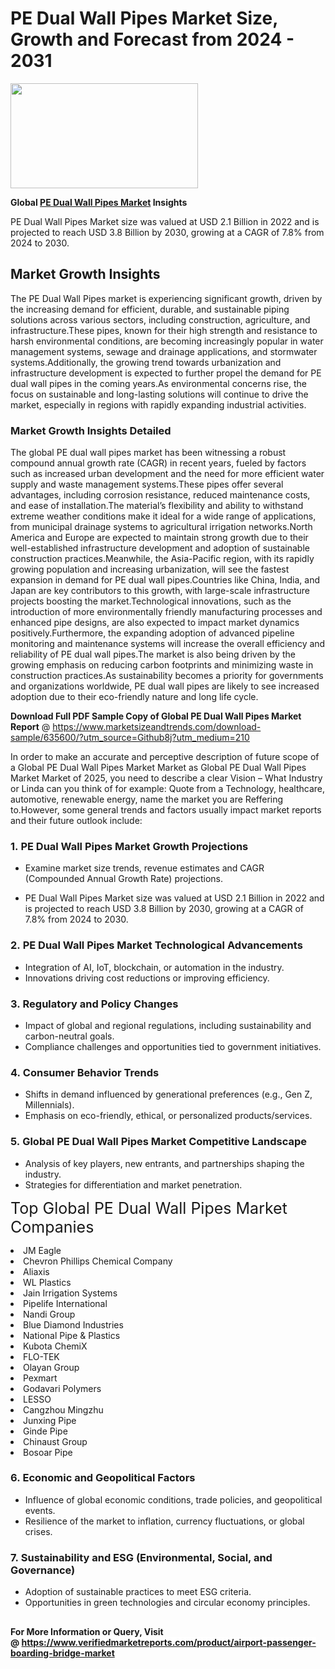 <H1>PE Dual Wall Pipes Market Size, Growth and Forecast from 2024 - 2031</H1><img class="aligncenter size-medium wp-image-584254" src="https://thirdeyenews.in/wp-content/uploads/2024/09/Global-Market-Research-300x168.jpeg" alt="" width="300" height="168" /><p><strong>Global&nbsp;<a href="https://www.marketsizeandtrends.com/download-sample/635600/?utm_source=Github8j?utm_medium=210">PE Dual Wall Pipes Market</a> Insights</strong></p><p>PE Dual Wall Pipes Market size was valued at USD 2.1 Billion in 2022 and is projected to reach USD 3.8 Billion by 2030, growing at a CAGR of 7.8% from 2024 to 2030.</p><p><h2>Market Growth Insights</h2> The PE Dual Wall Pipes market is experiencing significant growth, driven by the increasing demand for efficient, durable, and sustainable piping solutions across various sectors, including construction, agriculture, and infrastructure.These pipes, known for their high strength and resistance to harsh environmental conditions, are becoming increasingly popular in water management systems, sewage and drainage applications, and stormwater systems.Additionally, the growing trend towards urbanization and infrastructure development is expected to further propel the demand for PE dual wall pipes in the coming years.As environmental concerns rise, the focus on sustainable and long-lasting solutions will continue to drive the market, especially in regions with rapidly expanding industrial activities. <h3>Market Growth Insights Detailed</h3> The global PE dual wall pipes market has been witnessing a robust compound annual growth rate (CAGR) in recent years, fueled by factors such as increased urban development and the need for more efficient water supply and waste management systems.These pipes offer several advantages, including corrosion resistance, reduced maintenance costs, and ease of installation.The material’s flexibility and ability to withstand extreme weather conditions make it ideal for a wide range of applications, from municipal drainage systems to agricultural irrigation networks.North America and Europe are expected to maintain strong growth due to their well-established infrastructure development and adoption of sustainable construction practices.Meanwhile, the Asia-Pacific region, with its rapidly growing population and increasing urbanization, will see the fastest expansion in demand for PE dual wall pipes.Countries like China, India, and Japan are key contributors to this growth, with large-scale infrastructure projects boosting the market.Technological innovations, such as the introduction of more environmentally friendly manufacturing processes and enhanced pipe designs, are also expected to impact market dynamics positively.Furthermore, the expanding adoption of advanced pipeline monitoring and maintenance systems will increase the overall efficiency and reliability of PE dual wall pipes.The market is also being driven by the growing emphasis on reducing carbon footprints and minimizing waste in construction practices.As sustainability becomes a priority for governments and organizations worldwide, PE dual wall pipes are likely to see increased adoption due to their eco-friendly nature and long life cycle.</p><p><span class=""><strong>Download Full PDF Sample Copy of Global PE Dual Wall Pipes Market Report</strong> @ <a href="https://www.marketsizeandtrends.com/download-sample/635600/?utm_source=Github8j?utm_medium=210" target="_blank">https://www.marketsizeandtrends.com/download-sample/635600/?utm_source=Github8j?utm_medium=210</a></span></p><p>In order to make an accurate and perceptive description of future scope of a Global&nbsp;PE Dual Wall Pipes Market Market as Global&nbsp;PE Dual Wall Pipes Market Market of 2025, you need to describe a clear Vision &ndash; What Industry or Linda can you think of for example: Quote from a Technology, healthcare, automotive, renewable energy, name the market you are Reffering to.However, some general trends and factors usually impact market reports and their future outlook include:</p><h3>1.&nbsp;<strong>PE Dual Wall Pipes Market Growth Projections</strong></h3><ul><li>Examine market size trends, revenue estimates and CAGR (Compounded Annual Growth Rate) projections.</li><li><p>PE Dual Wall Pipes Market size was valued at USD 2.1 Billion in 2022 and is projected to reach USD 3.8 Billion by 2030, growing at a CAGR of 7.8% from 2024 to 2030.</p></li></ul><h3>2.&nbsp;<strong>PE Dual Wall Pipes Market Technological Advancements</strong></h3><ul><li>Integration of AI, IoT, blockchain, or automation in the industry.</li><li>Innovations driving cost reductions or improving efficiency.</li></ul><h3>3.&nbsp;<strong>Regulatory and Policy Changes</strong></h3><ul><li>Impact of global and regional regulations, including sustainability and carbon-neutral goals.</li><li>Compliance challenges and opportunities tied to government initiatives.</li></ul><h3>4.&nbsp;<strong>Consumer Behavior Trends</strong></h3><ul><li>Shifts in demand influenced by generational preferences (e.g., Gen Z, Millennials).</li><li>Emphasis on eco-friendly, ethical, or personalized products/services.</li></ul><h3>5.&nbsp;<strong>Global PE Dual Wall Pipes Market Competitive Landscape</strong></h3><ul><li>Analysis of key players, new entrants, and partnerships shaping the industry.</li><li>Strategies for differentiation and market penetration.</li></ul><p data-pm-slice="1 1 []"><span style="color: inherit; font-family: inherit; font-size: 25px;">Top Global PE Dual Wall Pipes Market Companies</span></p><div class="" data-test-id=""><p><li>JM Eagle</li><li> Chevron Phillips Chemical Company</li><li> Aliaxis</li><li> WL Plastics</li><li> Jain Irrigation Systems</li><li> Pipelife International</li><li> Nandi Group</li><li> Blue Diamond Industries</li><li> National Pipe & Plastics</li><li> Kubota ChemiX</li><li> FLO-TEK</li><li> Olayan Group</li><li> Pexmart</li><li> Godavari Polymers</li><li> LESSO</li><li> Cangzhou Mingzhu</li><li> Junxing Pipe</li><li> Ginde Pipe</li><li> Chinaust Group</li><li> Bosoar Pipe</li></p></div><h3>6.&nbsp;<strong>Economic and Geopolitical Factors</strong></h3><ul><li>Influence of global economic conditions, trade policies, and geopolitical events.</li><li>Resilience of the market to inflation, currency fluctuations, or global crises.</li></ul><h3>7.&nbsp;<strong>Sustainability and ESG (Environmental, Social, and Governance)</strong></h3><ul><li>Adoption of sustainable practices to meet ESG criteria.</li><li>Opportunities in green technologies and circular economy principles.</li></ul><h2><strong style="font-size: 14px;">For More Information or Query, Visit @&nbsp;</strong><a style="background-color: #ffffff; font-size: 14px;" href="https://www.marketsizeandtrends.com/report/pe-dual-wall-pipes-market/" target="_blank">https://www.verifiedmarketreports.com/product/airport-passenger-boarding-bridge-market</a></h2>